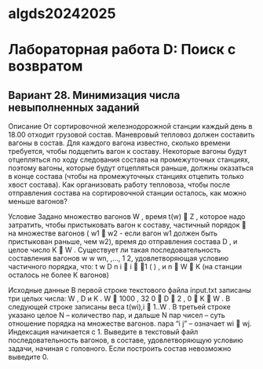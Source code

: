 # algds20242025
# Лабораторная работа D: Поиск с возвратом
## Вариант 28. Минимизация числа невыполненных заданий

Описание
От сортировочной железнодорожной станции каждый день в 18.00 отходит грузовой состав.
Маневровый тепловоз должен составить вагоны в состав. Для каждого вагона известно, сколько
времени требуется, чтобы подцепить вагон к составу. Некоторые вагоны будут отцепляться по ходу
следования состава на промежуточных станциях, поэтому вагоны, которые будут отцепляться
раньше, должны оказаться в конце состава (чтобы на промежуточных станциях отцепить только
хвост состава). Как организовать работу тепловоза, чтобы после отправления состава на
сортировочной станции осталось, как можно меньше вагонов?

Условие
Задано множество вагонов W , время t(w)  Z , которое надо затратить, чтобы пристыковать вагон к составу, частичный порядок  на множестве вагонов ( w1  w2 - если вагон w1 должен быть пристыкован раньше, чем w2), время до отправления состава D , и целое число K  W . Существует ли такая последовательность составления вагонов w w wn, ,..., 1 2, удовлетворяющая условию частичного порядка, что: t w D n i  i  1 ( ) , и n  W  K (на станции осталось не более K вагонов)

Исходные данные
В первой строке текстового файла input.txt записаны три целых числа: W , D и K . W  1000 ,
32 0  D  2 , 0  K  W . В следующей строке записаны веса t(wi),i  1..W . В третьей строке
указано целое N – количество пар, и дальше N пар чисел – суть отношение порядка на множестве
вагонов. пара “i j” – означает wi  wj. Индексация начинается с 1. Выведите в текстовый файл
последовательность вагонов, в составе, удовлетворяющую условию задачи, начиная с головного.
Если построить состав невозможно выведите 0.
